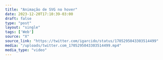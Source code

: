 ```yaml
---
title: "Animação de SVG no hover"
date: 2023-12-20T17:10:39-03:00
draft: false
type: "post"
layout: "single"
tags: ['Web']
source: "X"
source_link: "https://twitter.com/igarcido/status/1705295043303514499"
media: "/uploads/twitter.com_1705295043303514499.mp4"
media_type: "video"
---
```


